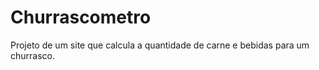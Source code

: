 # Churrascometro
 Projeto de um site que calcula a quantidade de carne e bebidas para um churrasco.
